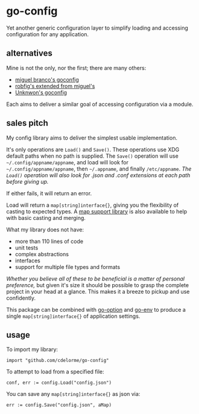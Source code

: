 
# go-config

Yet another generic configuration layer to simplify loading and accessing configuration for any application.


## alternatives

Mine is not the only, nor the first; there are many others:

- [miguel branco's goconfig](https://github.com/miguel-branco/goconfig)
- [robfig's extended from miguel's](https://github.com/robfig/config)
- [Unknwon's goconfig](https://github.com/Unknwon/goconfig)

Each aims to deliver a similar goal of accessing configuration via a module.


## sales pitch

My config library aims to deliver the simplest usable implementation.

It's only operations are `Load()` and `Save()`.  These operations use XDG default paths when no path is supplied.  The `Save()` operation will use `~/.config/appname/appname`, and load will look for `~/.config/appname/appname`, then `~/.appname`, and finally `/etc/appname`.  _The `Load()` operation will also look for .json and .conf extensions at each path before giving up._

If either fails, it will return an error.

Load will return a `map[string]interface{}`, giving you the flexibility of casting to expected types.  A [map support library](https://github.com/cdelorme/go-maps) is also available to help with basic casting and merging.

What my library does not have:

- more than 110 lines of code
- unit tests
- complex abstractions
- interfaces
- support for multiple file types and formats

_Whether you believe all of these to be beneficial is a matter of personal preference,_ but given it's size it should be possible to grasp the complete project in your head at a glance.  This makes it a breeze to pickup and use confidently.

This package can be combined with [go-option](https://github.com/cdelorme/go-option) and [go-env](https://github.com/cdelorme/go-env) to produce a single `map[string]interface{}` of application settings.


## usage

To import my library:

	import "github.com/cdelorme/go-config"

To attempt to load from a specified file:

    conf, err := config.Load("config.json")

You can save any `map[string]interface{}` as json via:

    err := config.Save("config.json", aMap)

